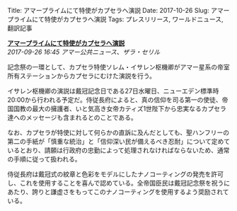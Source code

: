 Title: アマープライムにて特使がカプセラへ演説
Date: 2017-10-26
Slug: アマープライムにて特使がカプセラへ演説
Tags: プレスリリース, ワールドニュース, 翻訳記事

<p class="lead"><strong><a href="https://community.eveonline.com/news/news-channels/world-news/imperial-emissary-to-address-faithful-capsuleers-in-amarr-prime-during-jubilee-celebrations/">アマープライムにて特使がカプセラへ演説</a></strong><br/>
<em>2017-09-26 16:45 アマー公共ニュース、ザラ・セリル</em></p>
<p>記念祭の一環として、カプセラ特使ソレム・イサレン枢機卿がアマー星系の帝室所有ステーションからカプセラにむけた演説を行う。</p>
<p>イサレン枢機卿の演説は戴冠記念日である27日水曜日、ニューエデン標準時20:00から行われる予定だ。侍従長府によると、真の信仰を司る第一の使徒、帝国国教の最大の擁護者、いと気高き女帝カティズ1世陛下から忠実なるカプセラ達へのメッセージも含まれるとのことである。</p>
<p>なお、カプセラが特使に対して何らかの直訴に及んだとしても、聖ハンフリーの第二の手紙が「慎重な統治」と「信仰深い民が備えるべき忍耐」について定めているとおり、請願は行政府の忠勤によって処理されなければならないため、通常の手順に従って扱われる。</p>
<p>侍従長府は戴冠式の紋章と色彩をモデルにしたナノコーティングの発売を許可し、これを使用することを喜んで認めている。全帝国臣民は戴冠記念祭を祝うにあたり、誇りと謙虚さをもってこのナノコーティングを使用するよう奨励されている。</p>

